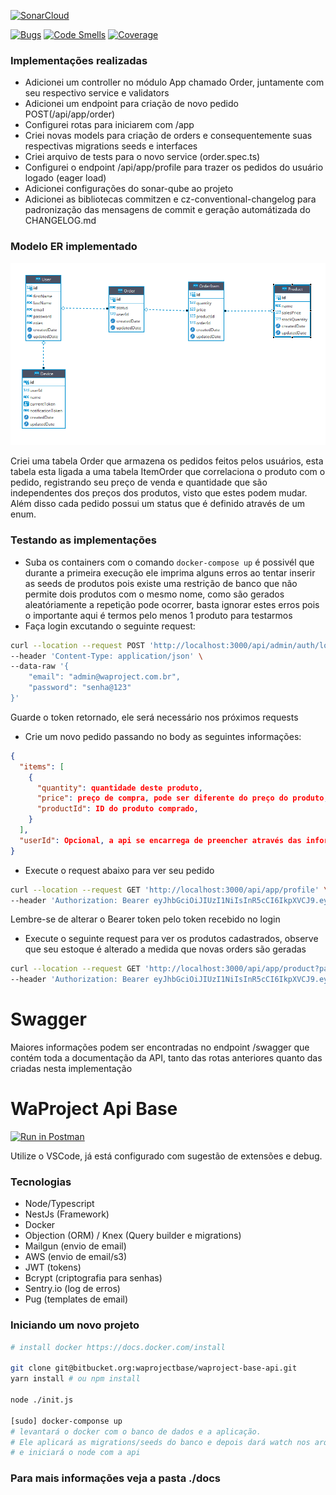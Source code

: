 [![SonarCloud](https://sonarcloud.io/images/project_badges/sonarcloud-orange.svg)](https://sonarcloud.io/dashboard?id=waproject)

[![Bugs](https://sonarcloud.io/api/project_badges/measure?project=waproject&metric=bugs)](https://sonarcloud.io/dashboard?id=waproject)
[![Code Smells](https://sonarcloud.io/api/project_badges/measure?project=waproject&metric=code_smells)](https://sonarcloud.io/dashboard?id=waproject)
[![Coverage](https://sonarcloud.io/api/project_badges/measure?project=waproject&metric=coverage)](https://sonarcloud.io/dashboard?id=waproject)


### Implementações realizadas

  - Adicionei um controller no módulo App chamado Order, juntamente com seu respectivo service e validators
  - Adicionei um endpoint para criação de novo pedido POST(/api/app/order)
  - Configurei rotas para iniciarem com /app
  - Criei novas models para criação de orders e consequentemente suas respectivas migrations seeds e interfaces
  - Criei arquivo de tests para o novo service (order.spec.ts)
  - Configurei o endpoint /api/app/profile para trazer os pedidos do usuário logado (eager load)
  - Adicionei configurações do sonar-qube ao projeto
  - Adicionei as bibliotecas commitzen e cz-conventional-changelog para padronização das mensagens de commit e geração automátizada do CHANGELOG.md

### Modelo ER implementado

![modeloER](https://github.com/DavidMoura07/waproject-backend/blob/master/docs/ER-WA-Project.png)

Criei uma tabela Order que armazena os pedidos feitos pelos usuários, esta tabela esta ligada a uma tabela ItemOrder que correlaciona o produto com o pedido, registrando seu preço de venda e quantidade que são independentes dos preços dos produtos, visto que estes podem mudar. 
Além disso cada pedido possui um status que é definido através de um enum.

### Testando as implementações

- Suba os containers com o comando ```docker-compose up``` é possivél que durante a primeira execução ele imprima alguns erros ao tentar inserir as seeds de produtos pois existe uma restrição de banco que não permite dois produtos com o mesmo nome, como são gerados aleatóriamente a repetição pode ocorrer, basta ignorar estes erros pois o importante aqui é termos pelo menos 1 produto para testarmos
- Faça login excutando o seguinte request:
```bash
curl --location --request POST 'http://localhost:3000/api/admin/auth/login' \
--header 'Content-Type: application/json' \
--data-raw '{
	"email": "admin@waproject.com.br",
	"password": "senha@123"
}'
```
Guarde o token retornado, ele será necessário nos próximos requests
- Crie um novo pedido passando no body as seguintes informações:
```json
{
  "items": [
    {
      "quantity": quantidade deste produto,
      "price": preço de compra, pode ser diferente do preço do produto,
      "productId": ID do produto comprado,
    }
  ],
  "userId": Opcional, a api se encarrega de preencher através das informações do usuário logado
}
```
- Execute o request abaixo para ver seu pedido
```bash
curl --location --request GET 'http://localhost:3000/api/app/profile' \
--header 'Authorization: Bearer eyJhbGciOiJIUzI1NiIsInR5cCI6IkpXVCJ9.eyJpZCI6MSwiZW1haWwiOiJhZG1pbkB3YXByb2plY3QuY29tLmJyIiwiZmlyc3ROYW1lIjoiV2FQcm9qZWN0IiwibGFzdE5hbWUiOiJBZG1pbiIsInJvbGVzIjpbInN5c0FkbWluIl0sInR5cGUiOjAsImV4cCI6MTYyNjc2MTg2MywiaWF0IjoxNjI2NzMzMDYzfQ.lPUSp9vJYB4lWK3f7zBLkPTsx2OuPzqgOoxgYKD11ag'
```
Lembre-se de alterar o Bearer token pelo token recebido no login

- Execute o seguinte request para ver os produtos cadastrados, observe que seu estoque é alterado a medida que novas orders são geradas
```bash
curl --location --request GET 'http://localhost:3000/api/app/product?page=0&pageSize=10&orderDirection=asc&orderBy=id' \
--header 'Authorization: Bearer eyJhbGciOiJIUzI1NiIsInR5cCI6IkpXVCJ9.eyJpZCI6MSwiZW1haWwiOiJhZG1pbkB3YXByb2plY3QuY29tLmJyIiwiZmlyc3ROYW1lIjoiV2FQcm9qZWN0IiwibGFzdE5hbWUiOiJBZG1pbiIsInJvbGVzIjpbInN5c0FkbWluIl0sInR5cGUiOjAsImV4cCI6MTYyNjc2MTg2MywiaWF0IjoxNjI2NzMzMDYzfQ.lPUSp9vJYB4lWK3f7zBLkPTsx2OuPzqgOoxgYKD11ag'
```

# Swagger

Maiores informações podem ser encontradas no endpoint /swagger que contém toda a documentação da API, tanto das rotas anteriores quanto das criadas nesta implementação


WaProject Api Base
==================

[![Run in Postman](https://run.pstmn.io/button.svg)](https://app.getpostman.com/run-collection/f109c9a8c09dd5e648dd)

Utilize o VSCode, já está configurado com sugestão de extensões e debug.

### Tecnologias

* Node/Typescript
* NestJs (Framework)
* Docker
* Objection (ORM) / Knex (Query builder e migrations)
* Mailgun (envio de email)
* AWS (envio de email/s3)
* JWT (tokens)
* Bcrypt (criptografia para senhas)
* Sentry.io (log de erros)
* Pug (templates de email)

### Iniciando um novo projeto

```bash
# install docker https://docs.docker.com/install

git clone git@bitbucket.org:waprojectbase/waproject-base-api.git
yarn install # ou npm install

node ./init.js

[sudo] docker-componse up
# levantará o docker com o banco de dados e a aplicação.
# Ele aplicará as migrations/seeds do banco e depois dará watch nos arquivos
# e iniciará o node com a api
```

### Para mais informações veja a pasta ./docs
